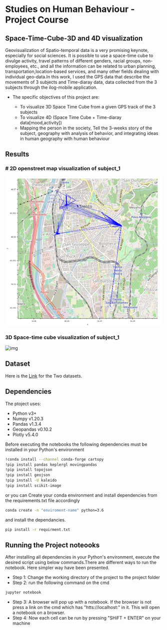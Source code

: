 # Studies on Human Behaviour -  Project Course
##  Space-Time-Cube-3D and 4D visualization

Geovisualization of Spatio-temporal data is a very promising keynote, especially for social sciences. It is possible to use a space-time cube to divulge activity, travel patterns of different genders, racial groups, non-employees, etc., and all the information can be related to urban planning, transportation,location-based services, and many other fields dealing with individual geo-data.In this work, I used the GPS data that describe the movements of 3 subjects and Time-diaray data, data collected from the 3 subjects through the ilog-mobile application. 

* The specific objectives of this project are:

  - To visualize 3D Space Time Cube from a given GPS track of the 3 subjects 
  - To visualize 4D (Space Time Cube + Time-diaray data[mood,activity])
  - Mapping the person in the society, Tell the 3-weeks story of the subject, geography with analysis of behavior, and integrating ideas in human geography with human behaviour
 
## Results
### # 2D openstreet map visualization of subject_1
![img](map_images/sub_1traj.png)
### 3D Space-time cube visualization of subject_1
![img](imgs/predicted.png)
## Dataset 
Here is the [Link](https://drive.google.com/file/d/1CfC9VytolQJkGfcluuuo5vmLKWrj-XCq/view?usp=sharing) for the Two datasets.

## Dependencies
The ptoject uses:
- Python v3+
- Numpy v1.20.3
- Pandas v1.3.4
- Geopandas v0.10.2
- Plotly v5.4.0

Before executing the notebooks the following  dependencies must be installed in your Python's environment

```bash
!conda install --channel conda-forge cartopy 
!pip install pandas keplergl movingpandas 
!pip install topojson 
!pip install geojson
!pip install -U kaleido
!pip install scikit-image
```

or you can Create your conda environment and install dependencies from the requirements.txt file accordingly

```bash
conda create -n "enviroment-name" python=3.6
```

and install the dependancies.
```bash
pip install -r requirment.txt
```

## Running the  Project noteooks

After installing all dependencies in your Python's environment, execute the desired script using below commands.There are different ways to run the notebook. Here simpler way have been presented.

* Step 1: Change the working directory of the project to the project folder
* Step 2: run the following command on the cmd
```bash
jupyter notebook
```
* Step 3: A browser will pop up with a notebook. If the browser is not press a link on the cmd which has "htts://localhost:" in it. This will open a notebook on a browser.
* Step 4: Now each cell can be run by pressing "SHiFT + ENTER" on your machine
